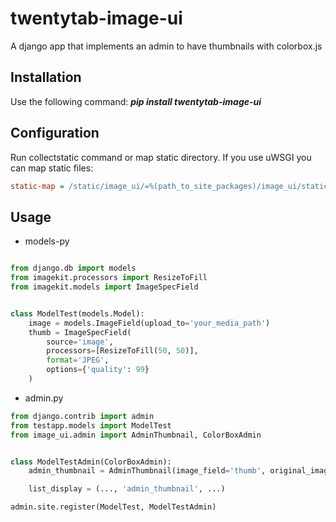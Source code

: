 twentytab-image-ui
==================

A django app that implements an admin to have thumbnails with colorbox.js

## Installation

Use the following command: <b><i>pip install twentytab-image-ui</i></b>

## Configuration

Run collectstatic command or map static directory. If you use uWSGI you can map static files:

```ini
static-map = /static/image_ui/=%(path_to_site_packages)/image_ui/static/image_ui
```


## Usage

- models-py

```py

from django.db import models
from imagekit.processors import ResizeToFill
from imagekit.models import ImageSpecField


class ModelTest(models.Model):
    image = models.ImageField(upload_to='your_media_path')
    thumb = ImageSpecField(
        source='image',
        processors=[ResizeToFill(50, 50)],
        format='JPEG',
        options={'quality': 99}
    )

```

- admin.py

```py
from django.contrib import admin
from testapp.models import ModelTest
from image_ui.admin import AdminThumbnail, ColorBoxAdmin


class ModelTestAdmin(ColorBoxAdmin):
    admin_thumbnail = AdminThumbnail(image_field='thumb', original_image='image')

    list_display = (..., 'admin_thumbnail', ...)

admin.site.register(ModelTest, ModelTestAdmin)


```